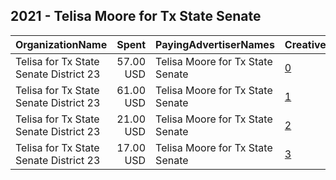 ## 2021 - Telisa Moore for Tx State Senate 
|OrganizationName|Spent|PayingAdvertiserNames|CreativeUrls|Impressions|Genders|AgeBrackets|CountryCodes|BillingAddresses|CandidateBallotInformation|
|:---|---:|:---|:---|---:|:---|:---|:---|:---|:---|
|Telisa for Tx State Senate District 23|57.00 USD|Telisa Moore for Tx State Senate|[0](https://www.snap.com/political-ads/asset/9904cbe3d562ee0f7dfa7f03136b0ca1c4d5be7805923917ac807a5ce5808f05?mediaType=jpeg)|31,509|||united states|US||
|Telisa for Tx State Senate District 23|61.00 USD|Telisa Moore for Tx State Senate|[1](https://www.snap.com/political-ads/asset/c802f7b61db5ee1ab0c22f8fd9285b8e50dad088c2ca9e4633ce40138a3ec2fe?mediaType=mp4)|5,169||30+|united states|US|Telisa Moore|
|Telisa for Tx State Senate District 23|21.00 USD|Telisa Moore for Tx State Senate|[2](https://www.snap.com/political-ads/asset/068b698c04ef86836c8560a7cde0025780210031de31e1f150b24d1206e09982?mediaType=jpeg)|3,465||18+|united states|US|Telisa Moore|
|Telisa for Tx State Senate District 23|17.00 USD|Telisa Moore for Tx State Senate|[3](https://www.snap.com/political-ads/asset/dcbb458b9c9f2018330892d3b4f88ba3a3e6800a7b6c910c25d1ef2d302fba45?mediaType=mp4)|3,105||25+|united states|US|Telisa Moore for Tx State Senate|
